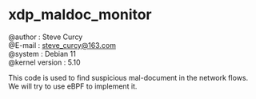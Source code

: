 # xdp_maldoc_monitor
@author : Steve Curcy  
@E-mail : steve_curcy@163.com  
@system : Debian 11  
@kernel version : 5.10  
  
This code is used to find suspicious mal-document in the network flows. We will try to use eBPF to implement it.
